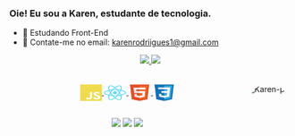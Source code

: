 ### Oie! Eu sou a Karen, estudante de tecnologia.

- 🌱 Estudando Front-End
- 💬 Contate-me no email: karenrodriigues1@gmail.com

<div align="center">
  <a href="https://github.com/karenrodriguesx">
  <img height="180em" src="https://github-readme-stats.vercel.app/api?username=karenrodriguesx&show_icons=true&theme=dracula&include_all_commits=true&count_private=true"/>
  <img height="180em" src="https://github-readme-stats.vercel.app/api/top-langs/?username=rafaballerini&layout=compact&langs_count=7&theme=dracula"/>
</div><br>
  
<div style="display: inline_block" align="center"><br>
  <img align="center" alt="Karen-Js" height="30" width="40" src="https://raw.githubusercontent.com/devicons/devicon/master/icons/javascript/javascript-plain.svg">
  <!--<img align="center" alt="Rafa-Ts" height="30" width="40" src="https://raw.githubusercontent.com/devicons/devicon/master/icons/typescript/typescript-plain.svg"> -->
  <img align="center" alt="Karen-React" height="30" width="40" src="https://raw.githubusercontent.com/devicons/devicon/master/icons/react/react-original.svg">
  <img align="center" alt="Karen-HTML" height="30" width="40" src="https://raw.githubusercontent.com/devicons/devicon/master/icons/html5/html5-original.svg">
  <img align="center" alt="Karen-CSS" height="30" width="40" src="https://raw.githubusercontent.com/devicons/devicon/master/icons/css3/css3-original.svg">
  
  <!--<img align="center" alt="Rafa-Python" height="30" width="40" src="https://raw.githubusercontent.com/devicons/devicon/master/icons/python/python-original.svg">-->
  <!--<img align="center" alt="Rafa-Csharp" height="30" width="40" src="https://raw.githubusercontent.com/devicons/devicon/master/icons/csharp/csharp-original.svg">-->
  
  <img align="right" alt="Karen-pic" height="130" style="border-radius:100px;" src="https://share-cdn.picrew.me/shareImg/org/202201/1201734_W6PimVFr.png">
</div>

  ## 
  
<div align="center">
  <a href="https://instagram.com/karen.rodriguesx" target="_blank"><img src="https://img.shields.io/badge/-Instagram-%23E4405F?style=for-the-badge&logo=instagram&logoColor=white" target="_blank"></a>
  <a href = "mailto:karenrodriigues1@gmail.com"><img src="https://img.shields.io/badge/-Gmail-%23333?style=for-the-badge&logo=gmail&logoColor=white" target="_blank"></a>
  <a href="https://www.linkedin.com/in/karen-rodrigues-3aab66223" target="_blank"><img src="https://img.shields.io/badge/-LinkedIn-%230077B5?style=for-the-badge&logo=linkedin&logoColor=white" target="_blank"></a> 
 
  <!--![Snake animation](https://github.com/rafaballerini2/rafaballerini2/blob/output/github-contribution-grid-snake.svg)-->
</div>
